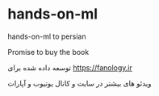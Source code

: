 # hands-on-ml

hands-on-ml to persian

Promise to buy the book

توسعه داده شده برای https://fanology.ir

ویدئو های بیشتر در سایت و کانال یوتیوب و آپارات 
